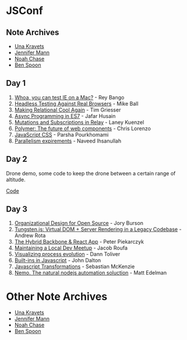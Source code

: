 # JSConf

## Note Archives
* [Una Kravets](https://github.com/una/js-conf-notes/)
* [Jennifer Mann](https://gist.github.com/jennifer-mann/544da3863bbe47773d70)
* [Noah Chase](https://github.com/nchase/talks/tree/master/2015/jsconf)
* [Ben Spoon](http://blog.benspoon.com/js-conf-notes/)

## Day 1
1. [Whoa, you can test IE on a Mac?](day-1/1-testing-in-ie.md) - Rey Bango
2. [Headless Testing Against Real Browsers](day-1/2-headless-testing.md) - Mike Ball
3. [Making Relational Cool Again](day-1/3-js-and-relational.md) - Tim Griesser
4. [Async Programming in ES7](day-1/4-es2016.md) - Jafar Husain
5. [Mutations and Subscriptions in Relay](day-1/5-facebook-relay.md) - Laney Kuenzel
6. [Polymer: The future of web components](day-1/6-polymer.md) - Chris Lorenzo
7. [JavaScript CSS](day-1/7-other.md) - Parsha Pourkhomami
8. [Parallelism expirements](day-1/7-other.md) - Naveed Ihsanullah


## Day 2

Drone demo, some code to keep the drone between a certain range of altitude.

[Code](day-2/drone)


## Day 3
1. [Organizational Design for Open Source](day-3/1-open-source.md) - Jory Burson
2. [Tungsten.js: Virtual DOM + Server Rendering in a Legacy Codebase](day-3/2-tungsten.md) - Andrew Rota
3. [The Hybrid Backbone & React App](day-3/3-hybrid-backbone-react.md) - Peter Piekarczyk
4. [Maintaining a Local Dev Meetup](day-3/4-dev-meetups.md) - Jacob Roufa
5. [Visualizing process evolution](day-3/5-process-evolution.md) - Dann Toliver
6. [Built-ins in Javascript](day-3/6-built-ins-javascript.md) - John Dalton
7. [Javascript Transformations](day-3/7-babel.md) - Sebastian McKenzie
8. [Nemo. The natural nodejs automation soluction](day-3/8-nemo.md) - Matt Edelman

# Other Note Archives
* [Una Kravets](https://github.com/una/js-conf-notes/)
* [Jennifer Mann](https://gist.github.com/jennifer-mann/544da3863bbe47773d70)
* [Noah Chase](https://github.com/nchase/talks/tree/master/2015/jsconf)
* [Ben Spoon](http://blog.benspoon.com/js-conf-notes/)

